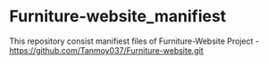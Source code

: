 # Furniture-website_manifiest
This repository consist manifiest files of  Furniture-Website Project - https://github.com/Tanmoy037/Furniture-website.git
